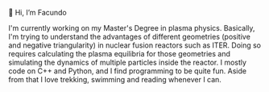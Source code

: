 👋 Hi, I’m Facundo

I'm currently working on my Master's Degree in plasma physics. Basically, I'm trying to understand the advantages of different geometries (positive and negative triangularity) in nuclear fusion reactors such as ITER. Doing so requires calculating the plasma equilibria for those geometries and simulating the dynamics of multiple particles inside the reactor. I mostly code on C++ and Python, and I find programming to be quite fun. Aside from that I love trekking, swimming and reading whenever I can.
